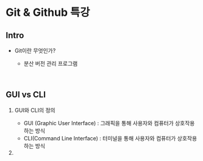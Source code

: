 # Git & Github 특강

## Intro

* Git이란 무엇인가?

  * 분산 버전 관리 프로그램

    ​	

## GUI vs CLI

1. GUI와 CLI의 정의
   * GUI (Graphic User Interface) : 그래픽을 통해 사용자와 컴퓨터가 상호작용 하는 방식
   * CLI(Command Line Interface) : 터미널을 통해 사용자와 컴퓨터가 상호작용하는 방식

2. 